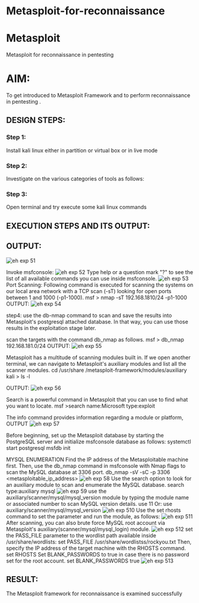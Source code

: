 # Metasploit-for-reconnaissance
# Metasploit
Metasploit for reconnaissance in pentesting

# AIM:

To get introduced to Metasploit Framework and to  perform reconnaissance  in pentesting .

## DESIGN STEPS:

### Step 1:

Install kali linux either in partition or virtual box or in live mode

### Step 2:

Investigate on the various categories of tools as follows:

### Step 3:

Open terminal and try execute some kali linux commands

## EXECUTION STEPS AND ITS OUTPUT:


## OUTPUT:
![eh exp 51](https://github.com/swetha1510/Metasploit-for-reconnaissance/assets/120623583/df8a344e-f2d7-4335-8ae0-65c9a31fa53f)

Invoke msfconsole:
![eh exp 52](https://github.com/swetha1510/Metasploit-for-reconnaissance/assets/120623583/19a1a44e-ebe1-45d7-abff-35eb999b4108)
Type help or a question mark "?" to see the list of all available commands you can use inside msfconsole.
![eh exp 53](https://github.com/swetha1510/Metasploit-for-reconnaissance/assets/120623583/024b235a-4ea0-4ade-83f9-3a95d57079e2)
Port Scanning:
Following command is executed for scanning the systems on our local area network with a TCP scan (-sT) looking for open ports between 1 and 1000 (-p1-1000). msf > nmap -sT 192.168.1810/24 -p1-1000
OUTPUT:
![eh exp 54](https://github.com/swetha1510/Metasploit-for-reconnaissance/assets/120623583/e0178265-4fee-499f-be58-5d312a73b661)

step4: use the db-nmap command to scan and save the results into Metasploit's postgresql attached database. In that way, you can use those results in the exploitation stage later.

scan the targets with the command db_nmap as follows. msf > db_nmap 192.168.181.0/24
OUTPUT:
![eh exp 55](https://github.com/swetha1510/Metasploit-for-reconnaissance/assets/120623583/6b7d0f40-5ffb-4877-ab5a-fbb89f2a6a45)

Metasploit has a multitude of scanning modules built in. If we open another terminal, we can navigate to Metasploit's auxiliary modules and list all the scanner modules. cd /usr/share /metasploit-framework/modules/auxiliary kali > ls -l

OUTPUT:
![eh exp 56](https://github.com/swetha1510/Metasploit-for-reconnaissance/assets/120623583/8f4f249b-17dd-4676-bf42-ee767f437290)

Search is a powerful command in Metasploit that you can use to find what you want to locate. msf >search name:Microsoft type:exploit

The info command provides information regarding a module or platform,
OUTPUT
![eh exp 57](https://github.com/swetha1510/Metasploit-for-reconnaissance/assets/120623583/d3be638d-46f6-4634-b9b8-5f2586cb1fd2)

Before beginning, set up the Metasploit database by starting the PostgreSQL server and initialize msfconsole database as follows: systemctl start postgresql msfdb init

MYSQL ENUMERATION
Find the IP address of the Metasploitable machine first. Then, use the db_nmap command in msfconsole with Nmap flags to scan the MySQL database at 3306 port. db_nmap -sV -sC -p 3306 <metasploitable_ip_address>
![eh exp 58](https://github.com/swetha1510/Metasploit-for-reconnaissance/assets/120623583/2ea9e90c-3c66-4cd3-b05f-2c98c5d54ef0)
Use the search option to look for an auxiliary module to scan and enumerate the MySQL database. search type:auxiliary mysql
![eh exp 59](https://github.com/swetha1510/Metasploit-for-reconnaissance/assets/120623583/d0c3c6dd-bfc8-4dee-a110-8f3fd9fc59be)
use the auxiliary/scanner/mysql/mysql_version module by typing the module name or associated number to scan MySQL version details. use 11 Or: use auxiliary/scanner/mysql/mysql_version
![eh exp 510](https://github.com/swetha1510/Metasploit-for-reconnaissance/assets/120623583/47134c49-ed52-4e29-b06a-b7574728f7e7)
Use the set rhosts command to set the parameter and run the module, as follows:
![eh exp 511](https://github.com/swetha1510/Metasploit-for-reconnaissance/assets/120623583/5cbb4ec7-45e2-42cd-b868-216ed6682e73)
After scanning, you can also brute force MySQL root account via Metasploit's auxiliary(scanner/mysql/mysql_login) module.
![eh exp 512](https://github.com/swetha1510/Metasploit-for-reconnaissance/assets/120623583/9f31c51a-f5a0-46c6-aef6-bdc03dea8efb)
set the PASS_FILE parameter to the wordlist path available inside /usr/share/wordlists: set PASS_FILE /usr/share/wordlistss/rockyou.txt Then, specify the IP address of the target machine with the RHOSTS command. set RHOSTS Set BLANK_PASSWORDS to true in case there is no password set for the root account. set BLANK_PASSWORDS true
![eh exp 513](https://github.com/swetha1510/Metasploit-for-reconnaissance/assets/120623583/d2882103-f06a-49c8-9c71-a6f4f7685a93)



## RESULT:
The Metasploit framework for reconnaissance is  examined successfully
